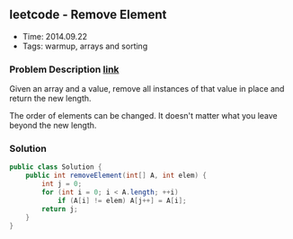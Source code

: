 ## leetcode - Remove Element
- Time: 2014.09.22
- Tags: warmup, arrays and sorting


### Problem Description [link][1]

Given an array and a value, remove all instances of that value in place and return the new length.

The order of elements can be changed. It doesn't matter what you leave beyond the new length.

### Solution

```java
public class Solution {
    public int removeElement(int[] A, int elem) {
        int j = 0;
        for (int i = 0; i < A.length; ++i)
            if (A[i] != elem) A[j++] = A[i];
        return j;
    }
}
```

[1]: https://oj.leetcode.com/problems/remove-element/ "remove-element"